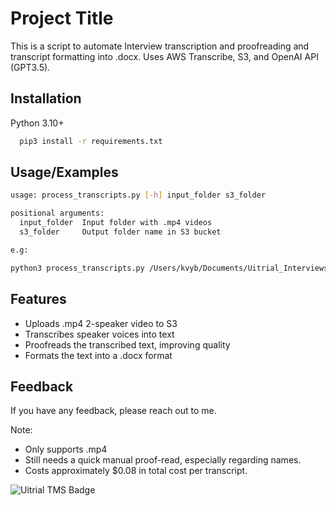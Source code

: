 
# Project Title

This is a script to automate Interview transcription and proofreading and transcript formatting into .docx. Uses AWS Transcribe, S3, and OpenAI API (GPT3.5). 
## Installation

Python 3.10+

```bash
  pip3 install -r requirements.txt
```
    
## Usage/Examples

```bash
usage: process_transcripts.py [-h] input_folder s3_folder

positional arguments:
  input_folder  Input folder with .mp4 videos
  s3_folder     Output folder name in S3 bucket

e.g:

python3 process_transcripts.py /Users/kvyb/Documents/Uitrial_Interviews testing_proofread
```


## Features

- Uploads .mp4 2-speaker video to S3
- Transcribes speaker voices into text
- Proofreads the transcribed text, improving quality
- Formats the text into a .docx format


## Feedback

If you have any feedback, please reach out to me.

Note:
- Only supports .mp4
- Still needs a quick manual proof-read, especially regarding names.
- Costs approximately $0.08 in total cost per transcript.


![Uitrial TMS Badge](https://img.shields.io/badge/TMS-Uitrial-1972F5)


